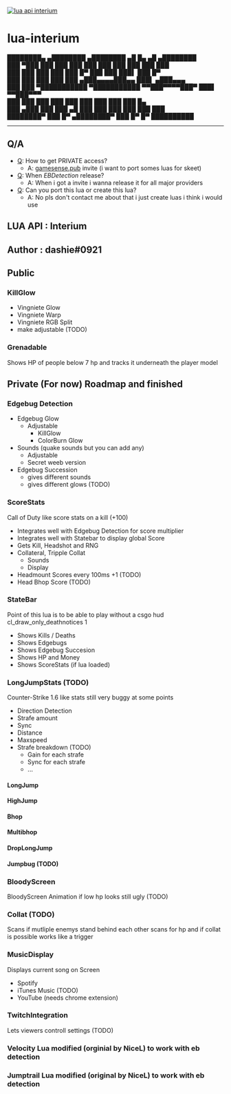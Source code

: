 [![lua api interium](https://img.shields.io/badge/lua%20api-interium%3F-brightgreen.svg?style=flat)](http://interium.ooo)

# lua-interium
 
 ████████▄     ▄████████    ▄████████    ▄█    █▄     ▄█     ▄████████  
 ███   ▀███   ███    ███   ███    ███   ███    ███   ███    ███    ███  
 ███    ███   ███    ███   ███    █▀    ███    ███   ███▌   ███    █▀  
 ███    ███   ███    ███   ███         ▄███▄▄▄▄███▄▄ ███▌  ▄███▄▄▄  
 ███    ███ ▀███████████ ▀███████████ ▀▀███▀▀▀▀███▀  ███▌ ▀▀███▀▀▀  
 ███    ███   ███    ███          ███   ███    ███   ███    ███    █▄  
 ███   ▄███   ███    ███    ▄█    ███   ███    ███   ███    ███    ███  
 ████████▀    ███    █▀   ▄████████▀    ███    █▀    █▀     ██████████  

----------------------------------------------------------------------

## Q/A

- [Q](https://placehold.it/15/f03c15/000000?text=+): How to get PRIVATE access?
  - A: [gamesense.pub](https://gamesense.pub) invite (i want to port somes luas for skeet)
- [Q](https://placehold.it/15/f03c15/000000?text=+): When *EBDetection* release?
  - A: When i got a invite i wanna release it for all major providers
- [Q](https://placehold.it/15/f03c15/000000?text=+): Can you port this lua or create this lua?
  - A: No pls don't contact me about that i just create luas i think i would use

## LUA API : Interium
## Author  : dashie#0921

## Public

### KillGlow

- Vingniete Glow
- Vingniete Warp
- Vingniete RGB Split
- make adjustable (TODO)

### Grenadable

Shows HP of people below 7 hp 
and tracks it underneath the player model

## Private (For now) Roadmap and finished

### Edgebug Detection

- Edgebug Glow
  - Adjustable
    - KillGlow
    - ColorBurn Glow
- Sounds (quake sounds but you can add any)
  - Adjustable
  - Secret weeb version
- Edgebug Succession
  - gives different sounds
  - gives different glows (TODO)

### ScoreStats

Call of Duty like score stats on a kill (+100) 

- Integrates well with Edgebug Detection for score multiplier
- Integrates well with Statebar to display global Score
- Gets Kill, Headshot and RNG
- Collateral, Tripple Collat
  - Sounds
  - Display
- Headmount Scores every 100ms +1 (TODO)
- Head Bhop Score (TODO)

### StateBar

Point of this lua is to be able to play without 
a csgo hud cl_draw_only_deathnotices 1 

- Shows Kills / Deaths
- Shows Edgebugs
- Shows Edgebug Succesion
- Shows HP and Money
- Shows ScoreStats (if lua loaded)

### LongJumpStats (TODO)

Counter-Strike 1.6 like stats 
still very buggy at some points

- Direction Detection
- Strafe amount
- Sync
- Distance
- Maxspeed
- Strafe breakdown (TODO)
  - Gain for each strafe
  - Sync for each strafe
  - ...

#### LongJump

#### HighJump

#### Bhop

#### Multibhop

#### DropLongJump

#### Jumpbug (TODO)

### BloodyScreen

BloodyScreen Animation if low hp
looks still ugly (TODO)

### Collat (TODO)

Scans if mutliple enemys stand behind each other 
scans for hp and if collat is possible 
works like a trigger 

### MusicDisplay

Displays current song on Screen

- Spotify
- iTunes Music (TODO)
- YouTube (needs chrome extension)

### TwitchIntegration

Lets viewers controll settings (TODO)

### Velocity Lua modified (orginial by NiceL) to work with eb detection

### Jumptrail Lua modified (original by NiceL) to work with eb detection 

